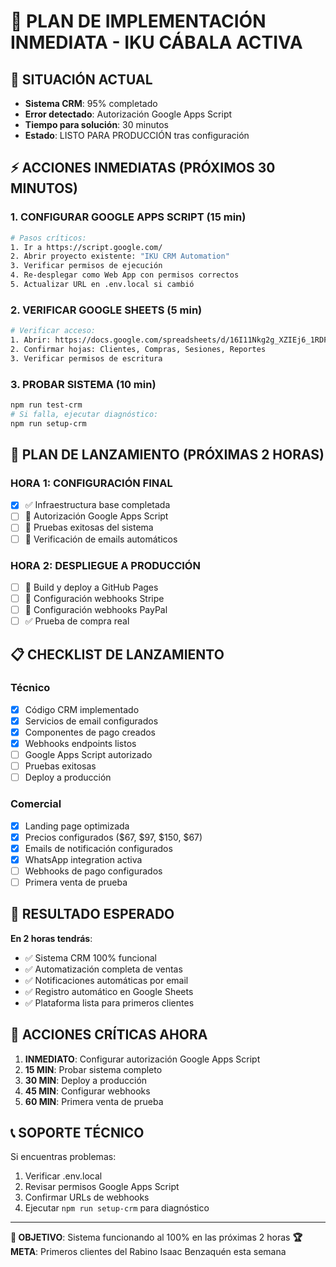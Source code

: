 # 🎯 PLAN DE IMPLEMENTACIÓN INMEDIATA - IKU CÁBALA ACTIVA

## 🚨 SITUACIÓN ACTUAL
- **Sistema CRM**: 95% completado
- **Error detectado**: Autorización Google Apps Script
- **Tiempo para solución**: 30 minutos
- **Estado**: LISTO PARA PRODUCCIÓN tras configuración

## ⚡ ACCIONES INMEDIATAS (PRÓXIMOS 30 MINUTOS)

### 1. CONFIGURAR GOOGLE APPS SCRIPT (15 min)
```bash
# Pasos críticos:
1. Ir a https://script.google.com/
2. Abrir proyecto existente: "IKU CRM Automation"
3. Verificar permisos de ejecución
4. Re-desplegar como Web App con permisos correctos
5. Actualizar URL en .env.local si cambió
```

### 2. VERIFICAR GOOGLE SHEETS (5 min)
```bash
# Verificar acceso:
1. Abrir: https://docs.google.com/spreadsheets/d/16I11Nkg2g_XZIEj6_1RDFQ-vbsCFTHPAad0iHog-oXY
2. Confirmar hojas: Clientes, Compras, Sesiones, Reportes
3. Verificar permisos de escritura
```

### 3. PROBAR SISTEMA (10 min)
```bash
npm run test-crm
# Si falla, ejecutar diagnóstico:
npm run setup-crm
```

## 🎯 PLAN DE LANZAMIENTO (PRÓXIMAS 2 HORAS)

### HORA 1: CONFIGURACIÓN FINAL
- [x] ✅ Infraestructura base completada
- [ ] 🔧 Autorización Google Apps Script
- [ ] 🧪 Pruebas exitosas del sistema
- [ ] 📧 Verificación de emails automáticos

### HORA 2: DESPLIEGUE A PRODUCCIÓN
- [ ] 🚀 Build y deploy a GitHub Pages
- [ ] 🔗 Configuración webhooks Stripe
- [ ] 🔗 Configuración webhooks PayPal
- [ ] ✅ Prueba de compra real

## 📋 CHECKLIST DE LANZAMIENTO

### Técnico
- [x] Código CRM implementado
- [x] Servicios de email configurados
- [x] Componentes de pago creados
- [x] Webhooks endpoints listos
- [ ] Google Apps Script autorizado
- [ ] Pruebas exitosas
- [ ] Deploy a producción

### Comercial
- [x] Landing page optimizada
- [x] Precios configurados ($67, $97, $150, $67)
- [x] Emails de notificación configurados
- [x] WhatsApp integration activa
- [ ] Webhooks de pago configurados
- [ ] Primera venta de prueba

## 🎉 RESULTADO ESPERADO

**En 2 horas tendrás**:
- ✅ Sistema CRM 100% funcional
- ✅ Automatización completa de ventas
- ✅ Notificaciones automáticas por email
- ✅ Registro automático en Google Sheets
- ✅ Plataforma lista para primeros clientes

## 🚨 ACCIONES CRÍTICAS AHORA

1. **INMEDIATO**: Configurar autorización Google Apps Script
2. **15 MIN**: Probar sistema completo
3. **30 MIN**: Deploy a producción
4. **45 MIN**: Configurar webhooks
5. **60 MIN**: Primera venta de prueba

## 📞 SOPORTE TÉCNICO

Si encuentras problemas:
1. Verificar .env.local
2. Revisar permisos Google Apps Script
3. Confirmar URLs de webhooks
4. Ejecutar `npm run setup-crm` para diagnóstico

---

**🎯 OBJETIVO**: Sistema funcionando al 100% en las próximas 2 horas
**🏆 META**: Primeros clientes del Rabino Isaac Benzaquén esta semana